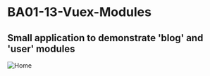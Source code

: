 # BA01-13-Vuex-Modules
## Small application to demonstrate 'blog' and 'user' modules

![Home](../assets/a.png?raw=true)
